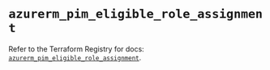 # `azurerm_pim_eligible_role_assignment`

Refer to the Terraform Registry for docs: [`azurerm_pim_eligible_role_assignment`](https://registry.terraform.io/providers/hashicorp/azurerm/4.8.0/docs/resources/pim_eligible_role_assignment).
